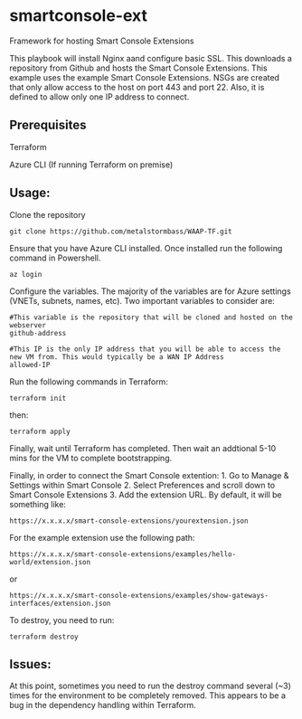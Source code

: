 # smartconsole-ext
Framework for hosting Smart Console Extensions

This playbook will install Nginx aand configure basic SSL. This downloads a repository from Github and hosts the Smart Console Extensions. This example uses the example Smart Console Extensions. NSGs are created that only allow access to the host on port 443 and port 22. Also, it is defined to allow only one IP address to connect.

## Prerequisites

Terraform

Azure CLI (If running Terraform on premise)

## Usage:

Clone the repository

```hcl
git clone https://github.com/metalstormbass/WAAP-TF.git
```

Ensure that you have Azure CLI installed. Once installed run the following command in Powershell.

```hcl
az login
```

Configure the variables. The majority of the variables are for Azure settings (VNETs, subnets, names, etc). Two important variables to consider are:

```hcl
#This variable is the repository that will be cloned and hosted on the webserver
github-address

#This IP is the only IP address that you will be able to access the new VM from. This would typically be a WAN IP Address
allowed-IP
```

Run the following commands in Terraform:

```hcl
terraform init
```

then:

```hcl
terraform apply
```

Finally, wait until Terraform has completed. Then wait an addtional 5-10 mins for the VM to complete bootstrapping.

Finally, in order to connect the Smart Console extention: 
    1. Go to Manage & Settings within Smart Console
    2. Select Preferences and scroll down to Smart Console Extensions
    3. Add the extension URL. By default, it will be something like:

```hcl
https://x.x.x.x/smart-console-extensions/yourextension.json
```

For the example extension use the following path:

```hcl
https://x.x.x.x/smart-console-extensions/examples/hello-world/extension.json
```

or

```hcl
https://x.x.x.x/smart-console-extensions/examples/show-gateways-interfaces/extension.json
```

To destroy, you need to run:

```hcl
terraform destroy
```

## Issues:

At this point, sometimes you need to run the destroy  command several (~3) times for the environment to be completely removed. This appears to be a bug in the dependency handling within Terraform.
